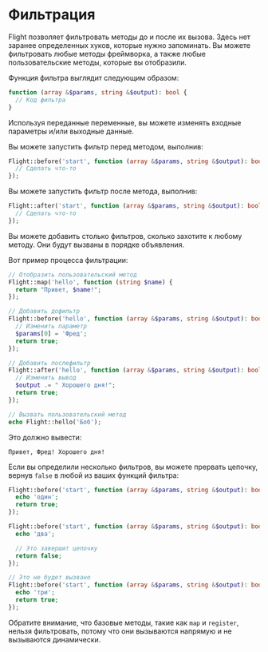 # Фильтрация

Flight позволяет фильтровать методы до и после их вызова. Здесь нет
заранее определенных хуков, которые нужно запоминать. Вы можете фильтровать любые методы
фреймворка, а также любые пользовательские методы, которые вы отобразили.

Функция фильтра выглядит следующим образом:

```php
function (array &$params, string &$output): bool {
  // Код фильтра
}
```

Используя переданные переменные, вы можете изменять входные параметры и/или выходные данные.

Вы можете запустить фильтр перед методом, выполнив:

```php
Flight::before('start', function (array &$params, string &$output): bool {
  // Сделать что-то
});
```

Вы можете запустить фильтр после метода, выполнив:

```php
Flight::after('start', function (array &$params, string &$output): bool {
  // Сделать что-то
});
```

Вы можете добавить столько фильтров, сколько захотите к любому методу. Они будут вызваны
в порядке объявления.

Вот пример процесса фильтрации:

```php
// Отобразить пользовательский метод
Flight::map('hello', function (string $name) {
  return "Привет, $name!";
});

// Добавить дофильтр
Flight::before('hello', function (array &$params, string &$output): bool {
  // Изменить параметр
  $params[0] = 'Фред';
  return true;
});

// Добавить послефильтр
Flight::after('hello', function (array &$params, string &$output): bool {
  // Изменить вывод
  $output .= " Хорошего дня!";
  return true;
});

// Вызвать пользовательский метод
echo Flight::hello('Боб');
```

Это должно вывести:

```
Привет, Фред! Хорошего дня!
```

Если вы определили несколько фильтров, вы можете прервать цепочку, вернув `false`
в любой из ваших функций фильтра:

```php
Flight::before('start', function (array &$params, string &$output): bool {
  echo 'один';
  return true;
});

Flight::before('start', function (array &$params, string &$output): bool {
  echo 'два';

  // Это завершит цепочку
  return false;
});

// Это не будет вызвано
Flight::before('start', function (array &$params, string &$output): bool {
  echo 'три';
  return true;
});
```

Обратите внимание, что базовые методы, такие как `map` и `register`, нельзя фильтровать, потому что
они вызываются напрямую и не вызываются динамически.